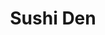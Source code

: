 ---
layout: place
title: "Sushi Den"
permalink: /indiana/indianapolis/sushi-den.html
stateAbbr: IN
stateName: Indiana
cityName: Indianapolis
seo:
  name: "Sushi Den"
  type: Restaurant
  links: http://sushidenindy.com/
description: "Sushi Den serves delicious sushi in Indianapolis, Indiana. Try fresh Japanese dishes for a great dining experience. Available for takeout, delivery, lunch, and dinner."
place_id: ChIJnSMbRQBRa4gRBvOeKc8CDlo
photos:
  - name: >-
      places/ChIJnSMbRQBRa4gRBvOeKc8CDlo/photos/AeeoHcJakz_11vYoFIh27GEXVPgvkQ9RVr7ALOQYeHr3J75E15XPjH_WvEiwnN1tNOcpj3w4eeAL9aj36affVPCgsIHTFH4AwuncuIyF3EtbogTLIlcHZHLsTV6ibKw4RNb6MMLoLIeRH3Y3HYHChOuz3mj0cS23IidmcB-KucxYUpCzKMy4BJAQ7WUCpdKdwmjOuz5cVjIw7q345ahHIABLznZ03KBe3CoxJ4bmJISup9RLFy_3AATV1kghnkEaiu8ihP8Su9b0OKD8PqjGtzX_SG723oA2_V7c_FeMB0PH3D4c3A
    widthPx: 800
    heightPx: 800
    authorAttributions:
      - displayName: Sushi Den
        uri: https://maps.google.com/maps/contrib/118328035895789244485
        photoUri: >-
          https://lh3.googleusercontent.com/a-/ALV-UjVI_YiNAp56afhlYuId-EYHM1OEae7N8EwagyYzCoA4ohXAk9o=s100-p-k-no-mo
    flagContentUri: >-
      https://www.google.com/local/imagery/report/?cb_client=maps_api_places.places_api&image_key=!1e10!2sAF1QipNlPYELT2jSF34HMsmFGBylzzJHuJa9pzU2bJU-&hl=en-US
    googleMapsUri: >-
      https://www.google.com/maps/place//data=!3m4!1e2!3m2!1sAF1QipNlPYELT2jSF34HMsmFGBylzzJHuJa9pzU2bJU-!2e10!4m2!3m1!1s0x886b5100451b239d:0x5a0e02cf299ef306
  - name: >-
      places/ChIJnSMbRQBRa4gRBvOeKc8CDlo/photos/AeeoHcIzuPiCxeE82uJZc7pUpjVm2VDrAYj4-4A205OnUPVFwvZnTPWxxw_pLsiSzJsO1KL4RXPjAd2UDziqnTHwErvMgygqrtx6fQSnkSMyTVL7QYqK95MsepLbX3qrLV-R5L19MYdEfF1NxXYUMuNeLW53-fikzYRhIV9ccR-33lSHMRrqqqKlJw3smFrBBw0IN_GGRgo_u7qJ33lGtMcr0YeSQsjlxDqAnOwRFJBeGRIMkd-rP21y-VPt0eo1Odxg8aNTrbxyRGY5uW6SQ1vHzH-xMqUuTal4iP-XZvZN_QcSdw
    widthPx: 2000
    heightPx: 1125
    authorAttributions:
      - displayName: Sushi Den
        uri: https://maps.google.com/maps/contrib/118328035895789244485
        photoUri: >-
          https://lh3.googleusercontent.com/a-/ALV-UjVI_YiNAp56afhlYuId-EYHM1OEae7N8EwagyYzCoA4ohXAk9o=s100-p-k-no-mo
    flagContentUri: >-
      https://www.google.com/local/imagery/report/?cb_client=maps_api_places.places_api&image_key=!1e10!2sAF1QipMYcg3_L3veYEqfMWaI4DccN11n3Xu3WQD3i8N-&hl=en-US
    googleMapsUri: >-
      https://www.google.com/maps/place//data=!3m4!1e2!3m2!1sAF1QipMYcg3_L3veYEqfMWaI4DccN11n3Xu3WQD3i8N-!2e10!4m2!3m1!1s0x886b5100451b239d:0x5a0e02cf299ef306
  - name: >-
      places/ChIJnSMbRQBRa4gRBvOeKc8CDlo/photos/AeeoHcI7OGszZb88wbv_4bzg-wMVWHb9zKhVNrdrEh1feGnx2Wzu9z4swR1mA4h4w6PDqoxBCIO-xAEoZB5x0d2qtK9DjqazrCpP6hbzptmRaEPxQmi1kBd3uXt2A99g5Hpf8bZURnTtLhqoxneX40AnujjAK0uFWOI2cxLxEkAbg3NBl6vgQTxtg5V9bCPS3O48p4u3Cg7upBgppb0VPC6Ir5HKW4h7_UFYyWD5IK_-9WDbtbqVEZFCV31C-vkcoJpeVgEje8Q3vFUSjoxBUlKYsaHpaYmEYYBfuwhQqNeMCNixr5bDIFuEEpk4AbvnfhUtgoBr1GijglmgEq0JtL9gk7zyC9OyGirMHCu0T3d6FGhkBLQ2g3rlOBGz1erYh8H6qjdJQFdnytT4xaQU8AofJz404VBnRwJe3oEMDropGFwdaw
    widthPx: 3000
    heightPx: 4000
    authorAttributions:
      - displayName: Traehlli Pena
        uri: https://maps.google.com/maps/contrib/108767679197163416740
        photoUri: >-
          https://lh3.googleusercontent.com/a/ACg8ocIwjdcfD5TCb8p_h0JOf_-Ycw8M8_yjLqIzyl9WSZgT8Bcdzg=s100-p-k-no-mo
    flagContentUri: >-
      https://www.google.com/local/imagery/report/?cb_client=maps_api_places.places_api&image_key=!1e10!2sCIHM0ogKEICAgMDIzOT7Dg&hl=en-US
    googleMapsUri: >-
      https://www.google.com/maps/place//data=!3m4!1e2!3m2!1sCIHM0ogKEICAgMDIzOT7Dg!2e10!4m2!3m1!1s0x886b5100451b239d:0x5a0e02cf299ef306
  - name: >-
      places/ChIJnSMbRQBRa4gRBvOeKc8CDlo/photos/AeeoHcLmuU8ea6gK-iUJnhUMuW6BePomKmDaZbae1TxC40JFVQohZ13Tzj6W1cQOFiH8QZ1pUAXRS-ZJLtYTruR5kbcXGQmxWRN6I2AmufwjbM44ttK2Pq6RXIWzjMVyMjunlSzU16YcxxSrslgf-2SkVhObJ9yNPDYgfzh7n5jybKDisu-TDmGq08vitxGhBFgYbIxB5BI2VGPtOOGJpj6daQGk124pBco7CDs1X29hk9ku3GYArnjb6Qnajo3Nqh3JhD79lqCasfoWpuLkuFyvGAr_lAtBWiuE4Ax-FvL21kp0Xyh1Qu_sIr_tGEwXzGL4yR0KEALIaH6KrzOVG8pZnCBCyPK9sieO5f47xCAaf0FioFjGlmUklF3Joc1837sKVPqPbfFsEBTEGHuye0bGVmvFuFJ5NHJc82JkYTSdpplSqg
    widthPx: 4800
    heightPx: 3600
    authorAttributions:
      - displayName: Dmitriy A
        uri: https://maps.google.com/maps/contrib/107282322897456412569
        photoUri: >-
          https://lh3.googleusercontent.com/a-/ALV-UjUzBWBD0__aJ89LVCqbVk-8GmxbC_nvUMOz4-9ayEj3lNW9uH9Ehw=s100-p-k-no-mo
    flagContentUri: >-
      https://www.google.com/local/imagery/report/?cb_client=maps_api_places.places_api&image_key=!1e10!2sCIHM0ogKEICAgIDzjvbhdg&hl=en-US
    googleMapsUri: >-
      https://www.google.com/maps/place//data=!3m4!1e2!3m2!1sCIHM0ogKEICAgIDzjvbhdg!2e10!4m2!3m1!1s0x886b5100451b239d:0x5a0e02cf299ef306
  - name: >-
      places/ChIJnSMbRQBRa4gRBvOeKc8CDlo/photos/AeeoHcIjWeIIyGtcjFD2kVzusgjJp1kULlTrnhp74OCTiHoHi86FzvJoP99UGbJ69eISNAKrCxbBlZKBrUCgP4Ti5XsyCAIbaLUYMkhtTgstM7ConQ05S3RkRu7UiXslTOECooi35qRPxamujWdEZelO_Ti1UPJBQwWkcM8WkrHmTJWDjv4fzm-Ur599KfFnaw3Rn5QhYf9-mspANXKYAXctc9OgC8WYYaZEajXkquzytomc2oEhn2Af14rOuSvVn1wdYAZOjax-ZDZw0gDOkcT8VCjtZ6adIY8gKBAHCO8h2pySMFlOWzSb_ihBA0K16pksJr2C4bvXZY8ATUJQAFmnf7-9YX_AfDqSVKE5eSzs_-9rutcVbY-7mFeHqQt0f1OrtbZBztxwbCZMMw5x3wYYW3GcqYMtaI564zpoVyGFtZxPuwM
    widthPx: 3024
    heightPx: 4032
    authorAttributions:
      - displayName: Saeha Jang
        uri: https://maps.google.com/maps/contrib/104963472119036011675
        photoUri: >-
          https://lh3.googleusercontent.com/a/ACg8ocLYmq2HbIrCWYNnIWDJe-32ROywesHTTPre7V0o9739yLu_=s100-p-k-no-mo
    flagContentUri: >-
      https://www.google.com/local/imagery/report/?cb_client=maps_api_places.places_api&image_key=!1e10!2sCIHM0ogKEICAgICL0p_-4wE&hl=en-US
    googleMapsUri: >-
      https://www.google.com/maps/place//data=!3m4!1e2!3m2!1sCIHM0ogKEICAgICL0p_-4wE!2e10!4m2!3m1!1s0x886b5100451b239d:0x5a0e02cf299ef306
  - name: >-
      places/ChIJnSMbRQBRa4gRBvOeKc8CDlo/photos/AeeoHcK6VihsFhR4-kSLrmWGG88dmpekuCrKJQ-6S_e_MSvOgP2wsdGoKD6ZqRTTms-OCS4BbB9UjnWxx_HDDXDVeEVr5FJqWoisCUdIPUxl-hx78BeK0Qtwgkr_Nrf7b5WQMz8xtc3I_Nc5Ini_TInVgX1kTZFJVO2xv-tnPDbpE6-dOABgKTOGK2cx1H-mcUmeqxUdNIXVbfLBFUF0P-qE4Hm8HNv9BOEIh3nWHMaPyCbaBMaDJNDWN0ODY0x98xihKTIsdbTTn9tB6GtrmdR90tfdnJpHUwTr7S_1PyRESGcx0YPYgn3ATHaP1DyPFf1JlxsnOLnysIoBgwC9kSpmmNxU5aiAFaw7n8oXvlbQAgs15EfqR6Ffse11tZw0pgXNfs47sy3wV78bUf2jHR1tooB8hax7y1SCrQHNpJIqARxXwWg8
    widthPx: 4032
    heightPx: 3024
    authorAttributions:
      - displayName: Yi Chen
        uri: https://maps.google.com/maps/contrib/112681299671729322422
        photoUri: >-
          https://lh3.googleusercontent.com/a-/ALV-UjUkcMgBruDQGdHAUVzoDlwaBc0lZH9vSN0vTpy6bM2YFvCtYpY=s100-p-k-no-mo
    flagContentUri: >-
      https://www.google.com/local/imagery/report/?cb_client=maps_api_places.places_api&image_key=!1e10!2sCIHM0ogKEICAgICL44bahAE&hl=en-US
    googleMapsUri: >-
      https://www.google.com/maps/place//data=!3m4!1e2!3m2!1sCIHM0ogKEICAgICL44bahAE!2e10!4m2!3m1!1s0x886b5100451b239d:0x5a0e02cf299ef306
  - name: >-
      places/ChIJnSMbRQBRa4gRBvOeKc8CDlo/photos/AeeoHcIyfs3URBMA4TEOsoGs7QbXA5aabC6lZtYVQuy3QHIYaEdky_v0jewnOh8_0-sy5vop_KhmCHfSvw-DFy0Nc6s8jVdZvz27d-or6yt6TwoK9jGOA8GKKE2ro6Y3sqtGjK7_kFnjaVrNaSWpyhQtZSMTRQ7nHyfYdWXPxdkZ1SVTyiwHkkYzUeyYERUi5ENrZAtzqBDXR-xOqVF9QhkgSUYTgPZipUzSBY5YfDPJjBlksHiheaClGiVrPmtA5lurW5QLFLIom0sKNGKuFr0PLs6kD5Cf4YsbBeUjr3yw1jWtria6V8BRBqqKFa9xM0fGZltn1vxDgERg2maJRek6xjBWVsKpIGrzkfeXKiWZfcbYr53Qm-zcTIDTU5E-BpEGohl5QkwG4wrRzmY2L8KBLVY8g08FRtZzYQOxq82EPZCeRLw
    widthPx: 3600
    heightPx: 4800
    authorAttributions:
      - displayName: Jeff Matson
        uri: https://maps.google.com/maps/contrib/115828668155819215327
        photoUri: >-
          https://lh3.googleusercontent.com/a-/ALV-UjVlSLWlZ_zND-sba0XV7gmKANPmqWe-jQGGtaB0zsQahjLED4E=s100-p-k-no-mo
    flagContentUri: >-
      https://www.google.com/local/imagery/report/?cb_client=maps_api_places.places_api&image_key=!1e10!2sCIHM0ogKEICAgICDgMaDjQE&hl=en-US
    googleMapsUri: >-
      https://www.google.com/maps/place//data=!3m4!1e2!3m2!1sCIHM0ogKEICAgICDgMaDjQE!2e10!4m2!3m1!1s0x886b5100451b239d:0x5a0e02cf299ef306
  - name: >-
      places/ChIJnSMbRQBRa4gRBvOeKc8CDlo/photos/AeeoHcKivT5scjT0SRt1nP13xO5LqaqZsUnU7eDhyJDqE-y7lLlEHizGkdDG78HpQkYx3RuWcwvMJV_GinX0N8jOuqVEiLBgJKYtWoelrxWHtMeHIF7MZxqG5OAZ6joKdx5lCOZgRWfgUEOXfsuUGCI5QU1AEqSvFzQHy4avtDO6zQ1dUrYyZ0MlAdYXMd7Yj21TclpkcTKEc5LtHuBJgKBbeGhggs5HLwZCuP1hRGG2DdNPQFByxgsnPlrjdWjwxV51yOOSfBNUp50v5Ku2RGFcp66UfcWbaxnxt4OcSnRLBoMN6k3csH13W5sXxZM3Cmv5FWIwS6St7q4Fm47HI7Zzshb-vse24l-4idpRiJkA482seg3GvfjC6_7VSgaKIdsK7-RFL95Fp4OmH4P0nZMK5OORkeXIinFub5djhzgBjW3i2nU
    widthPx: 4032
    heightPx: 3024
    authorAttributions:
      - displayName: Paige Detzler
        uri: https://maps.google.com/maps/contrib/110148174399313539498
        photoUri: >-
          https://lh3.googleusercontent.com/a-/ALV-UjWp8GDcE2q-zpU_DnDqzLlB6HnCSDAj6cDTNH1_hrIk2Rno9x0OeQ=s100-p-k-no-mo
    flagContentUri: >-
      https://www.google.com/local/imagery/report/?cb_client=maps_api_places.places_api&image_key=!1e10!2sCIHM0ogKEICAgIDjxdjeugE&hl=en-US
    googleMapsUri: >-
      https://www.google.com/maps/place//data=!3m4!1e2!3m2!1sCIHM0ogKEICAgIDjxdjeugE!2e10!4m2!3m1!1s0x886b5100451b239d:0x5a0e02cf299ef306
  - name: >-
      places/ChIJnSMbRQBRa4gRBvOeKc8CDlo/photos/AeeoHcL2KJdeEQeSIzMS-aAHJ0tub6fryJ5bjo9-E2cKWUeXny1EULZFPZTO-6m6V3BoQUX1XBZxt8v_LFaaaIhEBB_ktUvrey9q713B5hzPabrr_qGCcZIg9qq_AEJc-nc1YMw_5gtTP-W1bq3-SapjpG1ubbKLv5Q1fHJWR0RzNTeU4ErjbCxnb5Yy2B2uHsiHyivKt9_IVTPPvCh0JQ3RwV-n2z0foTUQsD79xk32e2UAYbDcODCLnsodOHfEfaRv4HJ3lRCUPypWy0vTS4ItMlcWhUWBB1tbcpCygtmNS3yNnYYLN-OKoxzk1Kk35yKjvsuL7UgMqXouplm2-QGoRC0sk-SMOt-fsEuQ3PAnTC51L5IrizeVciJqpH6s9JU_RIPoLkbzjlFL66521q384kLLWj3eQ_miypZYQmOpLVwWZ6_0
    widthPx: 3024
    heightPx: 4032
    authorAttributions:
      - displayName: Aaron Mitchell
        uri: https://maps.google.com/maps/contrib/100636046677369684099
        photoUri: >-
          https://lh3.googleusercontent.com/a-/ALV-UjXypxC-Khgsnu61uLnast7k4XmfdaGGsCg3gd1HMOEJ2GBLPpL9=s100-p-k-no-mo
    flagContentUri: >-
      https://www.google.com/local/imagery/report/?cb_client=maps_api_places.places_api&image_key=!1e10!2sCIHM0ogKEICAgIC7362tkwE&hl=en-US
    googleMapsUri: >-
      https://www.google.com/maps/place//data=!3m4!1e2!3m2!1sCIHM0ogKEICAgIC7362tkwE!2e10!4m2!3m1!1s0x886b5100451b239d:0x5a0e02cf299ef306
  - name: >-
      places/ChIJnSMbRQBRa4gRBvOeKc8CDlo/photos/AeeoHcKGX31w-LqsAgT9Xti7ITbgGmKvMmtp14w6p2dDeHxuMjdxtgio6kmc8uav2gUj6MFc6X9BZhKG0L2EldOAcP8qBrOeBrS4EKb00cDb-USIsJ-zoZxgsyCMCv39jWfXn18YiBL7R8jxsEEybQn3-A-1HR5Ry2HVynA8WYCaVaAy05OerwjkibFNqes-iHBe41z6wUe_Hg9oDkYBku1uzNkF_7m1lzGw_nx6XQlnaObEnVsU0TrA2HU8s9z26ad6YfcphXGGYh068OY9xacFNARx35lTZ1S9v8CO5uDTizszgg
    widthPx: 800
    heightPx: 800
    authorAttributions:
      - displayName: Sushi Den
        uri: https://maps.google.com/maps/contrib/118328035895789244485
        photoUri: >-
          https://lh3.googleusercontent.com/a-/ALV-UjVI_YiNAp56afhlYuId-EYHM1OEae7N8EwagyYzCoA4ohXAk9o=s100-p-k-no-mo
    flagContentUri: >-
      https://www.google.com/local/imagery/report/?cb_client=maps_api_places.places_api&image_key=!1e10!2sAF1QipMGnpFwk01mGNCkOpGWurvLIFRUKKaj1GV6d5gI&hl=en-US
    googleMapsUri: >-
      https://www.google.com/maps/place//data=!3m4!1e2!3m2!1sAF1QipMGnpFwk01mGNCkOpGWurvLIFRUKKaj1GV6d5gI!2e10!4m2!3m1!1s0x886b5100451b239d:0x5a0e02cf299ef306
address: 233 S Delaware St, Indianapolis, IN 46204, USA
street: 233 S Delaware St
city: Indianapolis
state: IN
zip: '46204'
country: USA
neighborhood: Mile Square
latitude: '39.762852'
longitude: '-86.154452'
accessibility_options:
  wheelchairAccessibleParking: true
  wheelchairAccessibleEntrance: true
  wheelchairAccessibleSeating: true
business_status: OPERATIONAL
name: Sushi Den
google_maps_links:
  directionsUri: >-
    https://www.google.com/maps/dir//''/data=!4m7!4m6!1m1!4e2!1m2!1m1!1s0x886b5100451b239d:0x5a0e02cf299ef306!3e0
  placeUri: https://maps.google.com/?cid=6489127201867232006
  writeAReviewUri: >-
    https://www.google.com/maps/place//data=!4m3!3m2!1s0x886b5100451b239d:0x5a0e02cf299ef306!12e1
  reviewsUri: >-
    https://www.google.com/maps/place//data=!4m4!3m3!1s0x886b5100451b239d:0x5a0e02cf299ef306!9m1!1b1
  photosUri: >-
    https://www.google.com/maps/place//data=!4m3!3m2!1s0x886b5100451b239d:0x5a0e02cf299ef306!10e5
primary_type: Japanese Restaurant
opening_hours:
  regular: null
  current: null
secondary_opening_hours:
  regular:
    weekdayDescriptions: null
    type: null
  current:
    weekdayDescriptions: null
    type: null
phone: (317) 671-7777
price_level: PRICE_LEVEL_MODERATE
price_range: $20 &ndash; $30
rating: '4.6'
rating_count: 0
website: http://sushidenindy.com/
reviews:
  - name: >-
      places/ChIJnSMbRQBRa4gRBvOeKc8CDlo/reviews/ChdDSUhNMG9nS0VJQ0FnTUNBaDViYjV3RRAB
    relativePublishTimeDescription: 2 months ago
    rating: 5
    text:
      text: >-
        I was absolutely blown away by Sushi Den! This incredible restaurant
        opened just 10 months ago and I can safely say, THIS IS THE BEST SUSHI
        IN INDIANAPOLIS, HANDS DOWN!!! 🍣🍱


        The fish was fresh, the presentation was immaculate, and the service was
        top tier! Our server, Diana, was so kind and thoughtful and checked on
        us to make sure we were good.


        For their spicy rolls, they hand cut the fish into small pieces and mix
        it with their blend of spicy sauce — I DONT THINK ANYONE UNDERSTANDS HOW
        RARE THAT IS IN INDY! Most places pre-mix their spicy rolls.


        We came in for lunch and their menu was extensive and the prices were
        unbelievably reasonable for the quality and portions you receive.


        I would recommend this to any and all sushi lovers who are craving an
        LA/NYC level sushi restaurant in the heart of Indy. This is the go-to
        spot for fresh, quality sushi in the city! 100/10


        Yes, it really is THAT good. Thank me later! 🙏
      languageCode: en
    originalText:
      text: >-
        I was absolutely blown away by Sushi Den! This incredible restaurant
        opened just 10 months ago and I can safely say, THIS IS THE BEST SUSHI
        IN INDIANAPOLIS, HANDS DOWN!!! 🍣🍱


        The fish was fresh, the presentation was immaculate, and the service was
        top tier! Our server, Diana, was so kind and thoughtful and checked on
        us to make sure we were good.


        For their spicy rolls, they hand cut the fish into small pieces and mix
        it with their blend of spicy sauce — I DONT THINK ANYONE UNDERSTANDS HOW
        RARE THAT IS IN INDY! Most places pre-mix their spicy rolls.


        We came in for lunch and their menu was extensive and the prices were
        unbelievably reasonable for the quality and portions you receive.


        I would recommend this to any and all sushi lovers who are craving an
        LA/NYC level sushi restaurant in the heart of Indy. This is the go-to
        spot for fresh, quality sushi in the city! 100/10


        Yes, it really is THAT good. Thank me later! 🙏
      languageCode: en
    authorAttribution:
      displayName: Boris Tarasenko
      uri: https://www.google.com/maps/contrib/101929216562156012870/reviews
      photoUri: >-
        https://lh3.googleusercontent.com/a/ACg8ocKQh5hzZBeBr11p6sErEu_56tL_wBtkzjqppqaoxosM5XDWKg=s128-c0x00000000-cc-rp-mo-ba3
    publishTime: '2025-02-08T16:00:46.469084Z'
    flagContentUri: >-
      https://www.google.com/local/review/rap/report?postId=ChdDSUhNMG9nS0VJQ0FnTUNBaDViYjV3RRAB&d=17924085&t=1
    googleMapsUri: >-
      https://www.google.com/maps/reviews/data=!4m6!14m5!1m4!2m3!1sChdDSUhNMG9nS0VJQ0FnTUNBaDViYjV3RRAB!2m1!1s0x886b5100451b239d:0x5a0e02cf299ef306
  - name: >-
      places/ChIJnSMbRQBRa4gRBvOeKc8CDlo/reviews/ChdDSUhNMG9nS0VJQ0FnTURRLUtURF9nRRAB
    relativePublishTimeDescription: a month ago
    rating: 5
    text:
      text: >-
        Post tournament dinner!  Highest rated Japanese restaurant in Downtown
        Indianapolis.  Located next to the Indiana Pacers arena, delicious
        Japanese cuisine.  Teishoku and sushi!

        Sashimi box, featuring 9 different cuts of seafood delicacies.

        Raw oysters on the half shell.  Dinner item comes with miso soup and
        salad!
      languageCode: en
    originalText:
      text: >-
        Post tournament dinner!  Highest rated Japanese restaurant in Downtown
        Indianapolis.  Located next to the Indiana Pacers arena, delicious
        Japanese cuisine.  Teishoku and sushi!

        Sashimi box, featuring 9 different cuts of seafood delicacies.

        Raw oysters on the half shell.  Dinner item comes with miso soup and
        salad!
      languageCode: en
    authorAttribution:
      displayName: Richard H
      uri: https://www.google.com/maps/contrib/102933392674102599580/reviews
      photoUri: >-
        https://lh3.googleusercontent.com/a-/ALV-UjUXyUk-c5HC3qqKsOB--Tz2rlknAZ6YZ2_Z46Mw4qdm7464bkQz=s128-c0x00000000-cc-rp-mo-ba5
    publishTime: '2025-03-08T22:06:46.273276Z'
    flagContentUri: >-
      https://www.google.com/local/review/rap/report?postId=ChdDSUhNMG9nS0VJQ0FnTURRLUtURF9nRRAB&d=17924085&t=1
    googleMapsUri: >-
      https://www.google.com/maps/reviews/data=!4m6!14m5!1m4!2m3!1sChdDSUhNMG9nS0VJQ0FnTURRLUtURF9nRRAB!2m1!1s0x886b5100451b239d:0x5a0e02cf299ef306
  - name: >-
      places/ChIJnSMbRQBRa4gRBvOeKc8CDlo/reviews/ChZDSUhNMG9nS0VJQ0FnSURudU9fREpBEAE
    relativePublishTimeDescription: 6 months ago
    rating: 5
    text:
      text: >-
        Recommend coming here! Food was super ! we really enjoyed the food! It’s
        with great quality and taste. Everything we ordered was yummy. Wish we
        could eat more but we had late lunch so were kinda full beforehand. The
        interior was lovely and warm. The service was nice and prompt. We parked
        along side the street just before the restaurant. Paid parking along the
        street.
      languageCode: en
    originalText:
      text: >-
        Recommend coming here! Food was super ! we really enjoyed the food! It’s
        with great quality and taste. Everything we ordered was yummy. Wish we
        could eat more but we had late lunch so were kinda full beforehand. The
        interior was lovely and warm. The service was nice and prompt. We parked
        along side the street just before the restaurant. Paid parking along the
        street.
      languageCode: en
    authorAttribution:
      displayName: M M
      uri: https://www.google.com/maps/contrib/101027705614045254853/reviews
      photoUri: >-
        https://lh3.googleusercontent.com/a-/ALV-UjUI23fju_ckctDBu8qRFGYQrMtNfJ04vccfOrUpltt0UR-LDdt4=s128-c0x00000000-cc-rp-mo-ba5
    publishTime: '2024-10-03T01:34:01.367706Z'
    flagContentUri: >-
      https://www.google.com/local/review/rap/report?postId=ChZDSUhNMG9nS0VJQ0FnSURudU9fREpBEAE&d=17924085&t=1
    googleMapsUri: >-
      https://www.google.com/maps/reviews/data=!4m6!14m5!1m4!2m3!1sChZDSUhNMG9nS0VJQ0FnSURudU9fREpBEAE!2m1!1s0x886b5100451b239d:0x5a0e02cf299ef306
  - name: >-
      places/ChIJnSMbRQBRa4gRBvOeKc8CDlo/reviews/ChdDSUhNMG9nS0VJQ0FnSUNYMVlYanNRRRAB
    relativePublishTimeDescription: 5 months ago
    rating: 5
    text:
      text: >-
        My husband and I went here tonight for our anniversary. We had the BEST
        experience. The food was fantastic, the atmosphere comfortable &
        uplifting & the staff were amazing! Melanie was our waitress and she was
        extremely helpful.


        They even put out fresh flowers at every table!


        10/10. Can’t wait to come back.
      languageCode: en
    originalText:
      text: >-
        My husband and I went here tonight for our anniversary. We had the BEST
        experience. The food was fantastic, the atmosphere comfortable &
        uplifting & the staff were amazing! Melanie was our waitress and she was
        extremely helpful.


        They even put out fresh flowers at every table!


        10/10. Can’t wait to come back.
      languageCode: en
    authorAttribution:
      displayName: Hannah Marie
      uri: https://www.google.com/maps/contrib/113161347572311673991/reviews
      photoUri: >-
        https://lh3.googleusercontent.com/a/ACg8ocJR_T5oQ-G6Vn2TyEQI_8Ak48EO_-t6vjQPpql1bCimRzTyAQ=s128-c0x00000000-cc-rp-mo
    publishTime: '2024-10-19T01:24:42.290117Z'
    flagContentUri: >-
      https://www.google.com/local/review/rap/report?postId=ChdDSUhNMG9nS0VJQ0FnSUNYMVlYanNRRRAB&d=17924085&t=1
    googleMapsUri: >-
      https://www.google.com/maps/reviews/data=!4m6!14m5!1m4!2m3!1sChdDSUhNMG9nS0VJQ0FnSUNYMVlYanNRRRAB!2m1!1s0x886b5100451b239d:0x5a0e02cf299ef306
  - name: >-
      places/ChIJnSMbRQBRa4gRBvOeKc8CDlo/reviews/ChdDSUhNMG9nS0VJQ0FnSURULWRPV3JnRRAB
    relativePublishTimeDescription: a month ago
    rating: 5
    text:
      text: >-
        Valentine's dinner was amazing! Dinosaur egg, sweetheart roll, golden
        American roll, Mango tempura roll, and the smoked salmon roll were so
        delicious! Staff were very attentive and friendly. And a complimentary
        dessert and a rose to top off the evening were a nice touch!
      languageCode: en
    originalText:
      text: >-
        Valentine's dinner was amazing! Dinosaur egg, sweetheart roll, golden
        American roll, Mango tempura roll, and the smoked salmon roll were so
        delicious! Staff were very attentive and friendly. And a complimentary
        dessert and a rose to top off the evening were a nice touch!
      languageCode: en
    authorAttribution:
      displayName: Karen Harris
      uri: https://www.google.com/maps/contrib/111602010336734761256/reviews
      photoUri: >-
        https://lh3.googleusercontent.com/a-/ALV-UjXYf3Om1AgNS_ygL6S7KQPVwsrfNNmq3pW127gB7fXvcMrKkbuq6g=s128-c0x00000000-cc-rp-mo-ba4
    publishTime: '2025-02-15T22:53:10.852421Z'
    flagContentUri: >-
      https://www.google.com/local/review/rap/report?postId=ChdDSUhNMG9nS0VJQ0FnSURULWRPV3JnRRAB&d=17924085&t=1
    googleMapsUri: >-
      https://www.google.com/maps/reviews/data=!4m6!14m5!1m4!2m3!1sChdDSUhNMG9nS0VJQ0FnSURULWRPV3JnRRAB!2m1!1s0x886b5100451b239d:0x5a0e02cf299ef306
parking_options:
  paidStreetParking: true
  valetParking: false
  paidGarageParking: true
payment_options:
  acceptsCreditCards: true
  acceptsDebitCards: true
  acceptsCashOnly: false
  acceptsNfc: true
allow_dogs: null
curbside_pickup: false
delivery: true
dine_in: true
good_for_children: null
good_for_groups: null
good_for_sports: false
live_music: false
menu_for_children: null
outdoor_seating: false
reservable: true
restroom: true
serves_beer: true
serves_breakfast: null
serves_brunch: null
serves_cocktails: true
serves_coffee: null
serves_dinner: true
serves_dessert: true
serves_lunch: true
serves_vegetarian_food: null
serves_wine: true
takeout: true
update_category: essentials
summary: null

---